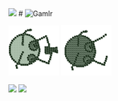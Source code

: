<img src="https://avatars.githubusercontent.com/u/80379307?s=200&v=4">
# <img alt="Gamlr" title="Gamlr" src="https://github.com/Gamlr/gamlr.github.io/raw/main/logo.png">

<img src="https://github.com/Gamlr/ZombieAnts/raw/main/2013-2014_base/Animations/Player/Default/000.png"> <img src="https://github.com/Gamlr/ZombieAnts/raw/main/2013-2014_base/Animations/Monster/Default/000.png">

<img src="https://github.com/Gamlr/Suckie/raw/master/Vida.png">

<img src="https://github.com/Gamlr/dark-shape/raw/main/Animations/Player/Default/000.png">
